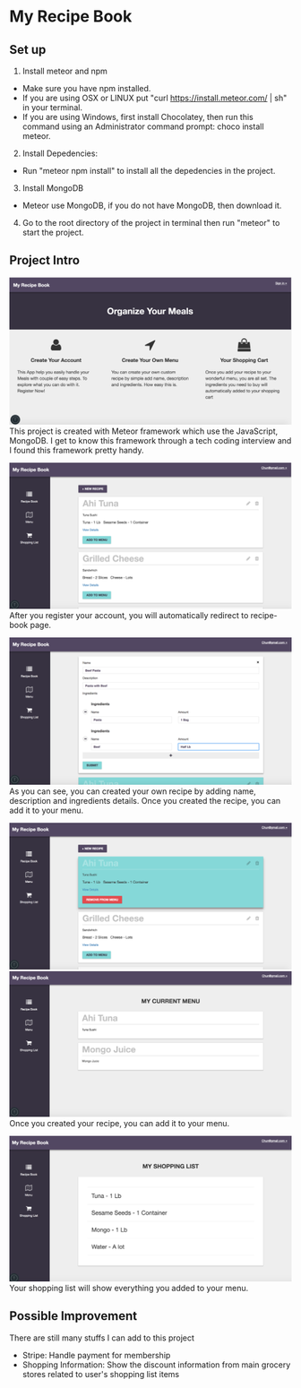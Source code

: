 # My Recipe Book


## Set up
1. Install meteor and npm
  * Make sure you have npm installed.
  * If you are using OSX or LINUX put "curl https://install.meteor.com/ | sh" in your terminal.
  * If you are using Windows, first install Chocolatey, then run this command using an Administrator command prompt: choco install meteor.
2. Install Depedencies:
  * Run "meteor npm install" to install all the depedencies in the project.
3. Install MongoDB
  * Meteor use MongoDB, if you do not have MongoDB, then download it.
4. Go to the root directory of the project in terminal then run "meteor" to start the project.     


## Project Intro

![Home page](lib/image/Homepage.png)
This project is created with Meteor framework which use the JavaScript, MongoDB. I get to know this framework through a tech coding interview and I found this framework pretty handy.


![recipe-book](lib/image/RecipeBook.png)
After you register your account, you will automatically redirect to recipe-book page.


![add-recipe](lib/image/add-recipe.png)
As you can see, you can created your own recipe by adding name, description and ingredients details. Once you created the recipe, you can add it to your menu.


![add-to-menu](lib/image/Add_to_Menu.png)
![menu](lib/image/Menu.png)
Once you created your recipe, you can add it to your menu.

![shoppingList](lib/image/ShoppingList.png)
Your shopping list will show everything you added to your menu.

## Possible Improvement

There are still many stuffs I can add to this project

* Stripe: Handle payment for membership
* Shopping Information: Show the discount information from main grocery stores related to user's shopping list items
